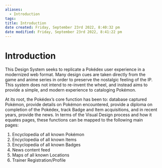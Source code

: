 ```yaml
---
aliases:
  - Introduction
tags: 
title: Introduction
date created: Friday, September 23rd 2022, 8:40:32 pm
date modified: Friday, September 23rd 2022, 8:41:22 pm
---
```


# Introduction

This Design System seeks to replicate a Pokédex user experience in a modernized web format. Many design cues are taken directly from the game and anime series in order to preserve the nostalgic feeling of the IP. This system does not intend to re-invent the wheel, and instead aims to provide a simple, and modern experience to cataloging Pokémon.  
  
At its root, the Pokédex’s core function has been to: database captured Pokémon, provide details on Pokémon encountered, provide a diploma on completion of the Pokédex, track Badge and Item acquisitions, and in recent years, provide the news. In terms of the Visual Design process and how it equates pages, these functions can be mapped to the following main pages:  
  
1. Encyclopedia of all known Pokémon  
2. Encyclopedia of all known Items  
3. Encyclopedia of all known Badges  
4. News content feed  
5. Maps of all known Locations  
6. Trainer Registration/Profile